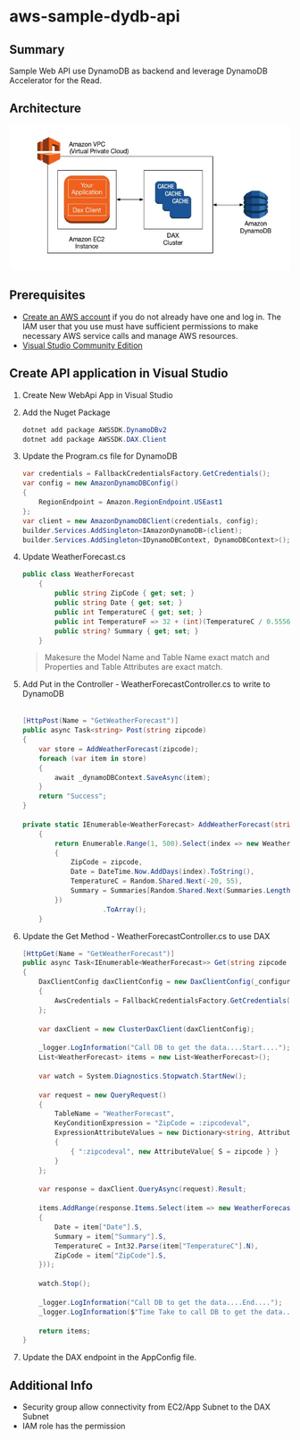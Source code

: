 # aws-sample-dydb-api

## Summary

Sample Web API use DynamoDB as backend and leverage DynamoDB Accelerator for the Read.


## Architecture

![Architecture](images\architecture.jpg)

## Prerequisites

- [Create an AWS account](https://portal.aws.amazon.com/gp/aws/developer/registration/index.html) if you do not already have one and log in. The IAM user that you use must have sufficient permissions to make necessary AWS service calls and manage AWS resources.
- [Visual Studio Community Edition](https://visualstudio.microsoft.com/vs/)

## Create API application in Visual Studio

1. Create New WebApi App in Visual Studio

2. Add the Nuget Package

    ```powershell
    dotnet add package AWSSDK.DynamoDBv2
    dotnet add package AWSSDK.DAX.Client
    ```

3. Update the Program.cs file for DynamoDB

    ```C#
    var credentials = FallbackCredentialsFactory.GetCredentials();
    var config = new AmazonDynamoDBConfig()
    {
        RegionEndpoint = Amazon.RegionEndpoint.USEast1
    };
    var client = new AmazonDynamoDBClient(credentials, config);
    builder.Services.AddSingleton<IAmazonDynamoDB>(client);
    builder.Services.AddSingleton<IDynamoDBContext, DynamoDBContext>();
    
    ```

4. Update WeatherForecast.cs

    ```C#
    public class WeatherForecast
        {
            public string ZipCode { get; set; }
            public string Date { get; set; }
            public int TemperatureC { get; set; }
            public int TemperatureF => 32 + (int)(TemperatureC / 0.5556);
            public string? Summary { get; set; }
        }
    ```

    > Makesure the Model Name and Table Name exact match and Properties and Table Attributes are exact match.


5. Add Put in the Controller - WeatherForecastController.cs to write to DynamoDB

    ```C#

    [HttpPost(Name = "GetWeatherForecast")]
    public async Task<string> Post(string zipcode)
    {
        var store = AddWeatherForecast(zipcode);
        foreach (var item in store)
        {
            await _dynamoDBContext.SaveAsync(item);
        }
        return "Success";
    }

    private static IEnumerable<WeatherForecast> AddWeatherForecast(string zipcode)
        {
            return Enumerable.Range(1, 500).Select(index => new WeatherForecast
            {
                ZipCode = zipcode,
                Date = DateTime.Now.AddDays(index).ToString(),
                TemperatureC = Random.Shared.Next(-20, 55),
                Summary = Summaries[Random.Shared.Next(Summaries.Length)]
            })
                        .ToArray();
        }

    ```

6. Update the Get Method - WeatherForecastController.cs to use DAX

    ```C#
    [HttpGet(Name = "GetWeatherForecast")]
    public async Task<IEnumerable<WeatherForecast>> Get(string zipcode = "12345")
    {
        DaxClientConfig daxClientConfig = new DaxClientConfig(_configuration["DAXEndpoint"])
        {
            AwsCredentials = FallbackCredentialsFactory.GetCredentials()
        };
        
        var daxClient = new ClusterDaxClient(daxClientConfig);
        
        _logger.LogInformation("Call DB to get the data....Start....");
        List<WeatherForecast> items = new List<WeatherForecast>();
        
        var watch = System.Diagnostics.Stopwatch.StartNew();

        var request = new QueryRequest()
        {
            TableName = "WeatherForecast",
            KeyConditionExpression = "ZipCode = :zipcodeval",
            ExpressionAttributeValues = new Dictionary<string, AttributeValue>
            {
                { ":zipcodeval", new AttributeValue{ S = zipcode } }
            }
        };

        var response = daxClient.QueryAsync(request).Result;

        items.AddRange(response.Items.Select(item => new WeatherForecast()
        {
            Date = item["Date"].S,
            Summary = item["Summary"].S,
            TemperatureC = Int32.Parse(item["TemperatureC"].N),
            ZipCode = item["ZipCode"].S,
        }));

        watch.Stop();

        _logger.LogInformation("Call DB to get the data....End....");
        _logger.LogInformation($"Time Take to call DB to get the data....{watch.ElapsedMilliseconds} ms....");

        return items;
    }

    ```

7. Update the DAX endpoint in the AppConfig file.

## Additional Info

- Security group allow connectivity from EC2/App Subnet to the DAX Subnet 
- IAM role has the permission